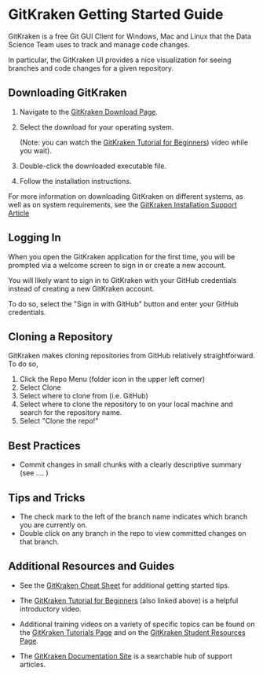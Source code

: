 
# GitKraken Getting Started Guide

GitKraken is a free Git GUI Client for Windows, Mac and Linux 
that the Data Science Team uses to track and manage code changes.

In particular, the GitKraken UI provides a nice visualization for seeing branches and
code changes for a given repository. 

## Downloading GitKraken

1. Navigate to the [GitKraken Download Page](https://www.gitkraken.com/download).

2. Select the download for your operating system. 
   
    (Note: you can watch the [GitKraken Tutorial for Beginners](https://www.youtube.com/watch?v=ub9GfRziCtU)) video while you wait).

3. Double-click the downloaded executable file.

4. Follow the installation instructions.

For more information on downloading GitKraken on different systems, 
as well as on system requirements, see the 
[GitKraken Installation Support Article](
https://support.gitkraken.com/how-to-install/)

## Logging In

When you open the GitKraken application for the first time, you 
will be prompted via a welcome screen to sign in or create a new account.

You will likely want to sign in to GitKraken with your GitHub credentials instead
of creating a new GitKraken account. 

To do so, select the "Sign in with GitHub" button and enter your GitHub credentials.


## Cloning a Repository

GitKraken makes cloning repositories from GitHub relatively straightforward. 
To do so, 

1. Click the Repo Menu (folder icon in the upper left corner)
2. Select Clone
3. Select where to clone from (i.e. GitHub)
4. Select where to clone the repository to on your local machine and search for the
repository name.
5. Select "Clone the repo!"


## Best Practices

* Commit changes in small chunks with a clearly descriptive summary (see .... )

## Tips and Tricks

* The check mark to the left of the branch name indicates which branch you are currently on.
* Double click on any branch in the repo to view committed changes on that branch.



## Additional Resources and Guides

* See the [GitKraken Cheat Sheet](https://www.gitkraken.com/downloads/gitkraken-for-github-cheat-sheet-v3.pdf)
for additional getting started tips. 

* The [GitKraken Tutorial for Beginners](https://www.youtube.com/watch?v=ub9GfRziCtU) (also linked above) is a helpful introductory video.

* Additional training videos on a variety of specific topics can be found on the 
[GitKraken Tutorials Page](https://support.gitkraken.com/start-here/guide/#gitkraken-tutorials)
and on the [GitKraken Student Resources Page](https://www.gitkraken.com/student-resources).

* The [GitKraken Documentation Site](https://support.gitkraken.com/) is a searchable hub of support
articles.


    